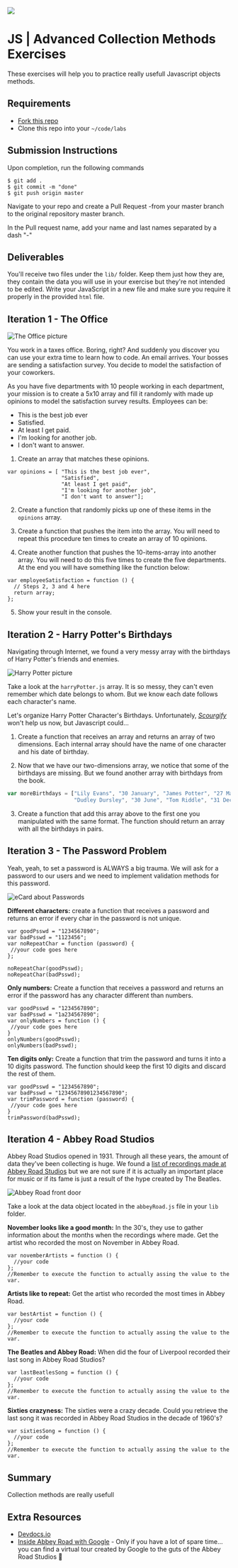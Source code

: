 ![](https://i.imgur.com/1QgrNNw.png)

# JS | Advanced Collection Methods Exercises

These exercises will help you to practice really usefull Javascript objects methods.

## Requirements

- [Fork this repo](https://guides.github.com/activities/forking/)
- Clone this repo into your `~/code/labs`

## Submission Instructions

Upon completion, run the following commands
```
$ git add .
$ git commit -m "done"
$ git push origin master
```
Navigate to your repo and create a Pull Request -from your master branch to the original repository master branch.

In the Pull request name, add your name and last names separated by a dash "-"

## Deliverables

You'll receive two files under the `lib/` folder. Keep them just how they are, they contain the data you will use in your exercise but they're not intended to be edited. Write your JavaScript in a new file and make sure you require it properly in the provided `html` file.

## Iteration 1 - The Office

![The Office picture](https://i.imgur.com/9g31Bwo.gif)

You work in a taxes office. Boring, right? And suddenly you discover you can use your extra time to learn how to code. An email arrives. Your bosses are sending a satisfaction survey. You decide to model the satisfaction of your coworkers.

As you have five departments with 10 people working in each department, your mission is to create a 5x10 array and fill it randomly with made up opinions to model the satisfaction survey results. Employees can be:

 - This is the best job ever
 - Satisfied.
 - At least I get paid.
 - I'm looking for another job.
 - I don't want to answer.


1) Create an array that matches these opinions.
 ```javascript=
 var opinions = [ "This is the best job ever",
                  "Satisfied",
                  "At least I get paid",
                  "I'm looking for another job",
                  "I don't want to answer"];
 ```

2) Create a function that randomly picks up one of these items in the `opinions` array.

3) Create a function that pushes the item into the array. You will need to repeat this procedure ten times to create an array of 10 opinions.

4) Create another function that pushes the 10-items-array into another array. You will need to do this five times to create the five departments. At the end you will have something like the function below:

```javascript=
var employeeSatisfaction = function () {
  // Steps 2, 3 and 4 here
  return array;
};
```
5) Show your result in the console.

## Iteration 2 - Harry Potter's Birthdays

Navigating through Internet, we found a very messy array with the birthdays of Harry Potter's friends and enemies.

![Harry Potter picture](https://i.imgur.com/O0DGqAa.png)

Take a look at the `harryPotter.js` array. It is so messy, they can't even remember which date belongs to whom. But we know each date follows each character's name.

Let's organize Harry Potter Character's Birthdays. Unfortunately, [*Scourgify*](http://harrypotter.wikia.com/wiki/Scouring_Charm) won't help us now, but Javascript could...

1) Create a function that receives an array and returns an array of two dimensions. Each internal array should have the name of one character and his date of birthday.

2) Now that we have our two-dimensions array, we notice that some of the birthdays are missing. But we found another array with birthdays from the book.

```javascript
var moreBirthdays = ["Lily Evans", "30 January", "James Potter", "27 March",
                     "Dudley Dursley", "30 June", "Tom Riddle", "31 December"];
```

3) Create a function that add this array above to the first one you manipulated with the same format. The function should return an array with all the birthdays in pairs.

## Iteration 3 - The Password Problem

Yeah, yeah, to set a password is ALWAYS a big trauma. We will ask for a password to our users and we need to implement validation methods for this password.

![eCard about Passwords](https://i.imgur.com/CJHtpLw.png)

**Different characters:** create a function that receives a password and returns an error if every char in the password is not unique.

```javascript=
var goodPsswd = "1234567890";
var badPsswd = "1123456";
var noRepeatChar = function (password) {
 //your code goes here
};

noRepeatChar(goodPsswd);
noRepeatChar(badPsswd);
```

**Only numbers:** Create a function that receives a password and returns an error if the password has any character different than numbers.

```javascript=
var goodPsswd = "1234567890";
var badPsswd = "1a234567890";
var onlyNumbers = function () {
 //your code goes here
}
onlyNumbers(goodPsswd);
onlyNumbers(badPsswd);
```

**Ten digits only:** Create a function that trim the password and turns it into a 10 digits password. The function should keep the first 10 digits and discard the rest of them.

```javascript=
var goodPsswd = "1234567890";
var badPsswd = "12345678901234567890";
var trimPassword = function (password) {
 //your code goes here
}
trimPassword(badPsswd);
```

## Iteration 4 - Abbey Road Studios

Abbey Road Studios opened in 1931. Through all these years, the amount of data they've been collecting is huge. We found a [list of recordings made at Abbey Road Studios](https://en.wikipedia.org/wiki/List_of_recordings_made_at_Abbey_Road_Studios) but we are not sure if it is actually an important place for music or if its fame is just a result of the hype created by The Beatles.

![Abbey Road front door](https://i.imgur.com/1kRBdy4.jpg)

Take a look at the data object located in the `abbeyRoad.js` file in your `lib` folder.

**November looks like a good month:** In the 30's, they use to gather information about the months when the recordings where made. Get the artist who recorded the most on November in Abbey Road.

```javascript=
var novemberArtists = function () {
  //your code
};
//Remember to execute the function to actually assing the value to the var.
```

**Artists like to repeat:** Get the artist who recorded the most times in Abbey Road.

```javascript=
var bestArtist = function () {
  //your code
};
//Remember to execute the function to actually assing the value to the var.
```

**The Beatles and Abbey Road:** When did the four of Liverpool recorded their last song in Abbey Road Studios?

```javascript=
var lastBeatlesSong = function () {
  //your code
};
//Remember to execute the function to actually assing the value to the var.
```

**Sixties crazyness:** The sixties were a crazy decade. Could you retrieve the last song it was recorded in Abbey Road Studios in the decade of 1960's?

```javascript=
var sixtiesSong = function () {
  //your code
};
//Remember to execute the function to actually assing the value to the var.
```

## Summary

Collection methods are really usefull

## Extra Resources

- [Devdocs.io](http://devdocs.io/lodash~4/)
- [Inside Abbey Road with Google](https://insideabbeyroad.withgoogle.com/en) - Only if you have a lot of spare time... you can find a virtual tour created by Google to the guts of the Abbey Road Studios 🙂
